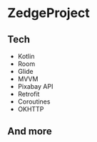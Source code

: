 # ZedgeProject

## Tech

* Kotlin
* Room
* Glide 
* MVVM
* Pixabay API
* Retrofit
* Coroutines
* OKHTTP

## And more
